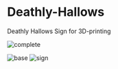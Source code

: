 # Deathly-Hallows
Deathly Hallows Sign for 3D-printing

![complete](https://github.com/k37z3r/Deathly-Hallows/assets/105192630/e2ccff6e-59c4-472c-8308-bdcebce4600e)


![base](https://github.com/k37z3r/Deathly-Hallows/assets/105192630/996bf204-88b8-4a58-8ddd-5a6ea51178ca)
![sign](https://github.com/k37z3r/Deathly-Hallows/assets/105192630/b9ca02fc-357e-4612-bba0-946dfb4c57c0)
